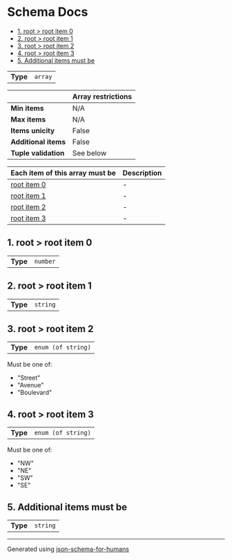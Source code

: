 # Schema Docs

- [1. root > root item 0](#autogenerated_heading_2)
- [2. root > root item 1](#autogenerated_heading_3)
- [3. root > root item 2](#autogenerated_heading_4)
- [4. root > root item 3](#autogenerated_heading_5)
- [5. Additional items must be](#autogenerated_heading_6)

|          |         |
| -------- | ------- |
| **Type** | `array` |

|                      | Array restrictions |
| -------------------- | ------------------ |
| **Min items**        | N/A                |
| **Max items**        | N/A                |
| **Items unicity**    | False              |
| **Additional items** | False              |
| **Tuple validation** | See below          |

| Each item of this array must be | Description |
| ------------------------------- | ----------- |
| [root item 0](#items_i0)        | -           |
| [root item 1](#items_i1)        | -           |
| [root item 2](#items_i2)        | -           |
| [root item 3](#items_i3)        | -           |

## <a name="autogenerated_heading_2"></a>1. root > root item 0

|          |          |
| -------- | -------- |
| **Type** | `number` |

## <a name="autogenerated_heading_3"></a>2. root > root item 1

|          |          |
| -------- | -------- |
| **Type** | `string` |

## <a name="autogenerated_heading_4"></a>3. root > root item 2

|          |                    |
| -------- | ------------------ |
| **Type** | `enum (of string)` |

Must be one of:
* "Street"
* "Avenue"
* "Boulevard"

## <a name="autogenerated_heading_5"></a>4. root > root item 3

|          |                    |
| -------- | ------------------ |
| **Type** | `enum (of string)` |

Must be one of:
* "NW"
* "NE"
* "SW"
* "SE"

## <a name="autogenerated_heading_6"></a>5. Additional items must be

|          |          |
| -------- | -------- |
| **Type** | `string` |

----------------------------------------------------------------------------------------------------------------------------
Generated using [json-schema-for-humans](https://github.com/coveooss/json-schema-for-humans)